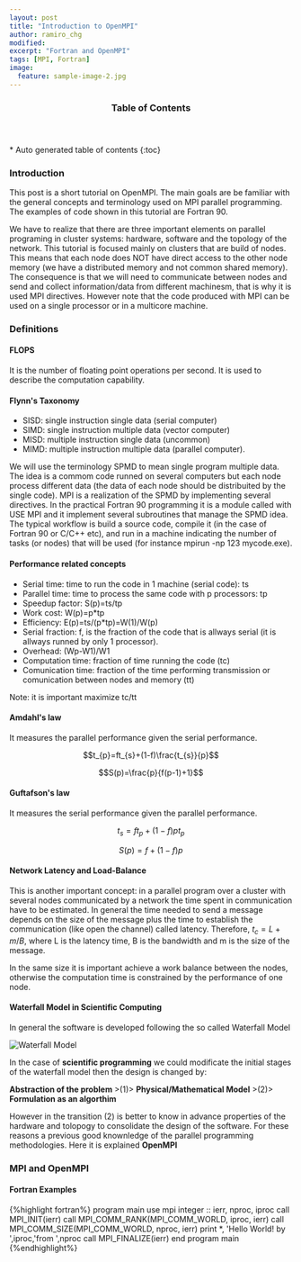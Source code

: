 ```yaml
---
layout: post
title: "Introduction to OpenMPI"
author: ramiro_chg
modified:
excerpt: "Fortran and OpenMPI"
tags: [MPI, Fortran]
image:
  feature: sample-image-2.jpg
---
```



<section id="table-of-contents" class="toc">
  <header>
    <h3>Table of Contents</h3>
  </header>
<div id="drawer" markdown="1">
*  Auto generated table of contents
{:toc}
</div>
</section><!-- /#table-of-contents -->


### Introduction

This post is a short tutorial on OpenMPI. The main goals are be familiar with the
general concepts and terminology used on MPI parallel programming. The examples of code shown
in this tutorial are Fortran 90.

We have to realize that there are three important elements on parallel programing in cluster systems: hardware, software and the topology of the network. This tutorial is focused mainly on clusters that are build of nodes. This means that each node does NOT have direct access to the other node memory (we have a distributed memory and not common shared memory). The  consequence is that we will need to communicate between nodes and send and collect information/data from different machinesm, that is why it is used MPI directives. However note that the code produced with MPI can be used on a single processor or in a multicore machine.

### Definitions

#### FLOPS

It is the number of floating point operations per second. It is used to describe
the computation capability. 

#### Flynn's Taxonomy

- SISD: single instruction single data (serial computer)
- SIMD: single instruction multiple data (vector computer)
- MISD: multiple instruction single data (uncommon)
- MIMD: multiple instruction multiple data (parallel computer).

We will use the terminology SPMD to mean single program multiple data. The idea is a commom code runned on several computers but each node process different data (the data of each node should be distribuited by the single code). MPI is a realization of the  SPMD by implementing several directives. In the practical Fortran 90 programming it is a module called with USE MPI and it implement several subroutines that manage the SPMD idea. The typical workflow is build a source code, compile it (in the case of Fortran 90 or C/C++ etc), and run in a machine indicating the number of tasks (or nodes) that will be used (for instance mpirun -np 123 mycode.exe). 

#### Performance related concepts

- Serial time: time to run the code in 1 machine (serial code): ts
- Parallel time: time to process the same code with p processors: tp
- Speedup factor: S(p)=ts/tp
- Work cost: W(p)=p*tp
- Efficiency: E(p)=ts/(p*tp)=W(1)/W(p)
- Serial fraction: f, is the fraction of the code that is allways serial (it is allways runned
by only 1 processor).
- Overhead: (Wp-W1)/W1
- Computation time: fraction of time running the code (tc)
- Comunication time: fraction of the time performing transmission or comunication between nodes and memory (tt)

Note: it is important maximize tc/tt

#### Amdahl's law

It measures the parallel performance given the serial performance.

$$t_{p}=ft_{s}+(1-f)\frac{t_{s}}{p}$$

$$S(p)=\frac{p}{f(p-1)+1}$$

#### Guftafson's law

It measures the serial performance given the parallel performance.

$$t_{s}=ft_{p}+(1-f)pt_{p}$$

$$S(p)=f+(1-f)p$$

#### Network Latency and Load-Balance

This is another important concept: in a parallel program over a cluster with several nodes communicated by a network the time spent in communication have to be estimated. In general the time needed to send a message depends on the size of the message plus the time to establish the communication (like open the channel) called latency. Therefore, $t_{c}=L+m/B$, where L is the latency time, B is the bandwidth and m is the size of the message.

In the same size it is important achieve a work balance between the nodes, otherwise the computation time is constrained by the performance of one node.

#### Waterfall Model in Scientific Computing

In general the software is developed following the so called Waterfall Model

![Waterfall Model](http://codeloop.site88.net/se/images/waterfall.jpg)

In the case of **scientific programming** we could modificate the initial stages of the waterfall model then the design is changed by:

**Abstraction of the problem** >(1)> **Physical/Mathematical Model** >(2)> **Formulation as an algorthim**

However in the transition (2) is better to know in advance properties of the hardware and tolopogy to consolidate the design of the software. For these reasons a previous good knownledge of the parallel programming methodologies. Here it is explained **OpenMPI** 

### MPI and OpenMPI

#### Fortran Examples

{%highlight fortran%}
program main
    use mpi
    integer :: ierr, nproc, iproc
    call MPI_INIT(ierr)
    call MPI_COMM_RANK(MPI_COMM_WORLD, iproc, ierr)
    call MPI_COMM_SIZE(MPI_COMM_WORLD, nproc, ierr)
    print *, 'Hello World! by ',iproc,'from ',nproc
    call MPI_FINALIZE(ierr)
end program main
{%endhighlight%}
